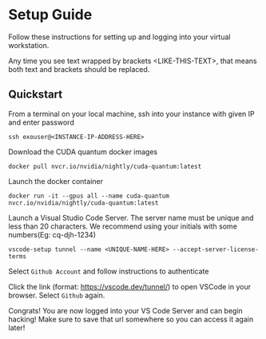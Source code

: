 # Setup Guide
Follow these instructions for setting up and logging into your virtual workstation. 

Any time you see text wrapped by brackets \<LIKE-THIS-TEXT>, that means both text and brackets should be replaced.

## Quickstart
From a terminal on your local machine, ssh into your instance with given IP and enter password
```
ssh exouser@<INSTANCE-IP-ADDRESS-HERE>
```

Download the CUDA quantum docker images
```
docker pull nvcr.io/nvidia/nightly/cuda-quantum:latest
```

Launch the docker container
```
docker run -it --gpus all --name cuda-quantum nvcr.io/nvidia/nightly/cuda-quantum:latest
```

Launch a Visual Studio Code Server. The server name must be unique and less than 20 characters. We recommend using your initials with some numbers(Eg: cq-djh-1234)
```
vscode-setup tunnel --name <UNIQUE-NAME-HERE> --accept-server-license-terms
```

Select `Github Account` and follow instructions to authenticate

Click the link (format: https://vscode.dev/tunnel/<your-server-name-here>) to open VSCode in your browser. Select `Github` again.

Congrats! You are now logged into your VS Code Server and can begin hacking! Make sure to save that url somewhere so you can access it again later!

